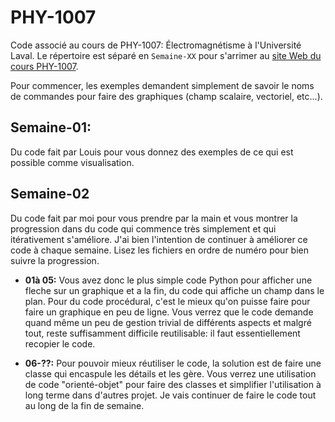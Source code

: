 # PHY-1007
Code associé au cours de PHY-1007: Électromagnétisme à l'Université Laval. Le répertoire est séparé en `Semaine-XX` pour s'arrimer au [site Web du cours PHY-1007](https://sitescours.monportail.ulaval.ca/ena/site/accueil?idSite=174289&idPage=4617116).

Pour commencer, les exemples demandent simplement de savoir le noms de commandes pour faire des graphiques (champ scalaire, vectoriel, etc...).

## Semaine-01: 

Du code fait par Louis pour vous donnez des exemples de ce qui est possible comme visualisation.

## Semaine-02

Du code fait par moi pour vous prendre par la main et vous montrer la progression dans du code qui commence très simplement et qui itérativement s'améliore. J'ai bien l'intention de continuer à améliorer ce code à chaque semaine.  Lisez les fichiers en ordre de numéro pour bien suivre la progression.

* **01à 05:** Vous avez donc le plus simple code Python pour afficher une fleche sur un graphique et a la fin, du code qui affiche un champ dans le plan. Pour du code procédural, c'est le mieux qu'on puisse faire pour faire un graphique en peu de ligne. Vous verrez que le code demande quand même un peu de gestion trivial de différents aspects et malgré tout, reste suffisamment difficile reutilisable: il faut essentiellement recopier le code.

* **06-??:** Pour pouvoir mieux réutiliser le code, la solution est de faire une classe qui encaspule les détails et les gère. Vous verrez une utilisation de code "orienté-objet" pour faire des classes et simplifier l'utilisation à long terme dans d'autres projet. Je vais continuer de faire le code tout au long de la fin de semaine.
